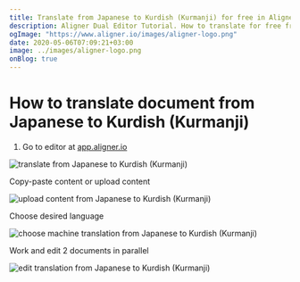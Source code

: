 ```yaml
---
title: Translate from Japanese to Kurdish (Kurmanji) for free in Aligner Editor
description: Aligner Dual Editor Tutorial. How to translate for free from Japanese to Kurdish (Kurmanji). Aligner is multilingual document management platform. 
ogImage: "https://www.aligner.io/images/aligner-logo.png"
date: 2020-05-06T07:09:21+03:00
image: ../images/aligner-logo.png
onBlog: true
---
```


# How to translate document from Japanese to Kurdish (Kurmanji)

1. Go to editor at [app.aligner.io](https://app.aligner.io "Aligner App web page")

![translate from Japanese to Kurdish (Kurmanji)](../aligner-blank-editor.png "translate from Japanese to Kurdish (Kurmanji)")

Copy-paste content or upload content

![upload content from Japanese to Kurdish (Kurmanji)](../aligner-uploaded-document.png "upload content from Japanese to Kurdish (Kurmanji)")

Choose desired language

![choose machine translation from Japanese to Kurdish (Kurmanji)](../aligner-language-dropdown.png "choose machine translation from Japanese to Kurdish (Kurmanji)")

Work and edit 2 documents in parallel

![edit translation from Japanese to Kurdish (Kurmanji)](../aligner-double-sitded-editor.png "edit translation from Japanese to Kurdish (Kurmanji)")

